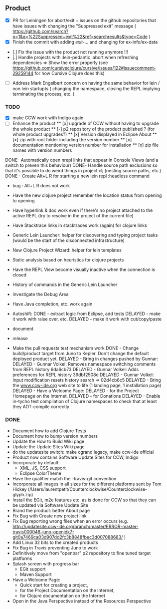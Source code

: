 ## Product
- [X] PR for Leiningen for abort/exit + issues on the github repositories that have issues with changing the "Suppressed exit" message ( https://github.com/search?p=1&q=%22Suppressed+exit%22&ref=searchresults&type=Code )
- [X] Finish the commit with adding *exit-...* and changing for ex-info/ex-data
- [.] Fix the issue with the product not running anymore !!!
- [.] Handle projects with :lein-pedantic :abort when refreshing dependencies => Show the error properly (see https://github.com/cursiveclojure/cursive/issues/122#issuecomment-29259144 for how Cursive Clojure does this)
- [ ] Address Mark Engelbert concern on having the same behavior for lein / non lein startupts ( changing the namespace, closing the REPL implying terminating the process, etc. )


### TODO
- [x] make CCW work with Indigo again
- [ ] Enhance the product
** [x] upgrade of CCW without having to upgrade the whole product
** [-] p2 repository of the product published ? (for whole product upgrades?)
** [x] Version displayed in Eclipse About
** [x] zip with root folder including the version number
** [x] documentation mentioning version number for installation
** [x] zip file names with version numbers

DONE- Automatically open nrepl links that appear in Console Views (and a switch to preven this behaviour)
DONE- Handle source path exclusions so that it's possible to do weird things in project.clj (nesting source paths, etc.)
DONE - Create Alt+L R for starting a new lein repl :headless command
- bug : Alt+L R does not work
- Have the new clojure project remember the location status from opening to opening
- Have hyperlink & doc work even if there's no project attached to the active REPL (try to resolve in the project of the current file)
- Have Stacktrace links in stacktraces work (again) for clojure links
- Generic Lein Launcher: helper for discovering and typing project tasks (would be the start of the disconnected infrastructure)
- New Clojure Project Wizard: helper for lein templates
- Static analysis based on heuristics for clojure projects
- Have the REPL View become visually inactive when the connection is closed
- History of commands in the Generic Lein Launcher
- Investigate the Debug Area
- Have Java completion, etc. work again

- Autoshift:
DONE  - extract logic from Eclipse, add tests
DELAYED  - make it work with raise over, etc.
DELAYED  - make it work with cut/copy/paste
- document
- release

- Make the pull requests test mechanism work
DONE - Change build/product target from Juno to Kepler. Don't change the default deployed product yet.
DELAYED - Bring in changes pushed by Gunnar:
DELAYED   - Gunnar Volkel: Removes namespace switching comments from REPL history 6da6cb73
DELAYED   - Gunnar Volkel: Adds preferences for REPL history 39dbf2508e
DELAYED   - Gunnar Volkel: Input modification resets history search => 02d4cb6c5
DELAYED - Bring the www.ccw-ide.org web site to life (1 landing page, 1 installation page)
DELAYED - Have a Welcome Page: 
DELAYED  - for the Project Homepage on the Internet, 
DELAYED  - for Donations
DELAYED - Enable in-tycho test compilation of Clojure namespaces to check that at least they AOT-compile correctly

### DONE

- Document how to add Clojure Tests
- Document how to bump version numbers
- Update the How to Build Wiki page
- Update the Update Sites Wiki page
- do the updatesite switch: make cgrand legacy, make ccw-ide official
- Product now contains Software Update Sites for CCW, Indigo
- Incorporate by default:
  - XML, JS, CSS support
  - Eclipse ColorTheme
- Have the qualifier match the <branch>-travis<build>-git<sha1> convention 
- Incorporate all images in all sizes for the different platforms sent by Tom Hickey (/Users/laurentpetit/Counterclockwise/Counterclockwise-glyph.zip)
- Install the EGit, m2e features etc. as is done for CCW so that they can be updated via Software Update Site
- Brand the product: better About page
- Fix Bug with Create new project link
- Fix Bug reporting wrong files when an error occurs (e.g. http://updatesite.ccw-ide.org/branch/master/ERROR-master-travis000048-juno-openjdk7-git0a7469ca03d907dd2fc3b8848fbec3d007088683/ )
- Add Linux 32 bits to the created products
- Fix Bug in Travis preventing Juno to work
- Definitively move from "openbar" p2 repository to fine tuned target platforms
- Splash screen with progress bar
  - EGit support
  - Maven Support
- Have a Welcome Page: 
  - Quick start for creating a project, 
  - for the Project Documentation on the Internet, 
  - for Clojure documentation on the Internet
 - Open in the Java Perspective instead of the Resources Perspective

